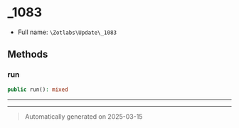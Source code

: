 
# _1083





* Full name: `\Zotlabs\Update\_1083`




## Methods


### run



```php
public run(): mixed
```












***


***
> Automatically generated on 2025-03-15
